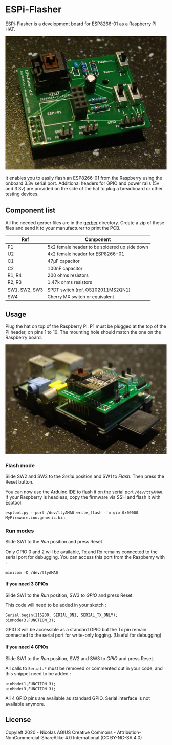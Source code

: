 # ESPi-Flasher

ESPi-Flasher is a development board for ESP8266-01 as a Raspberry Pi HAT.

![ESPi-Flasher](img/hat1.jpg)

It enables you to easily flash an ESP8266-01 from the Raspberry using the onboard 3.3v serial port.
Additional headers for GPIO and power rails (5v and 3.3v) are provided on the side of the hat to plug a breadboard or other testing devices.

## Component list

All the needed gerber files are in the [gerber](gerber/) directory. Create a zip of these files and send it to your manufacturer to print the PCB.

|Ref|Component|
|---|---|
|P1| 5x2 female header to be soldered up side down|
|U2| 4x2 female header for ESP8266-01|
|C1| 47µF capacitor|
|C2| 100nF capacitor|
|R1, R4| 200 ohms resistors|
|R2, R3| 1.47k ohms resistors|
|SW1, SW2, SW3| SPDT switch (ref. OS102011MS2QN1)|
|SW4| Cherry MX switch or equivalent|

## Usage

Plug the hat on top of the Raspberry Pi. P1 must be plugged at the top of the Pi header, on pins 1 to 10. 
The mounting hole should match the one on the Raspberry board.

![ESPi-Flasher](img/hat2.jpg)

### Flash mode

Slide SW2 and SW3 to the *Serial* position and SW1 to *Flash*. Then press the Reset button.

You can now use the Arduino IDE to flash it on the serial port `/dev/ttyAMA0`.
If your Raspberry is headless, copy the firmware via SSH and flash it with Esptool:

```
esptool.py --port /dev/ttyAMA0 write_flash -fm qio 0x00000 MyFirmware.ino.generic.bin
```

### Run modes

Slide SW1 to the *Run* position and press Reset.

Only GPIO 0 and 2 will be available, Tx and Rx remains connected to the serial port for debugging. You can access this port from the Raspberry with :

```
minicom -D /dev/ttyAMA0

```

#### If you need 3 GPIOs

Slide SW1 to the *Run* position, SW3 to *GPIO* and press Reset.

This code will need to be added in your sketch :

```
Serial.begin(115200, SERIAL_8N1, SERIAL_TX_ONLY);
pinMode(3,FUNCTION_3);

```

GPIO 3 will be accessible as a standard GPIO but the Tx pin remain connected to the serial port for write-only logging. (Useful for debugging)

#### If you need 4 GPIOs

Slide SW1 to the *Run* position, SW2 and SW3 to *GPIO* and press Reset.

All calls to `Serial.*` must be removed or commented out in your code, and this snippet need to be added :

```
pinMode(1,FUNCTION_3);
pinMode(3,FUNCTION_3);
```

All 4 GPIO pins are available as standard GPIO. Serial interface is not available anymore.

##  License

Copyleft 2020 - Nicolas AGIUS
Creative Commons - Attribution-NonCommercial-ShareAlike 4.0 International (CC BY-NC-SA 4.0)


